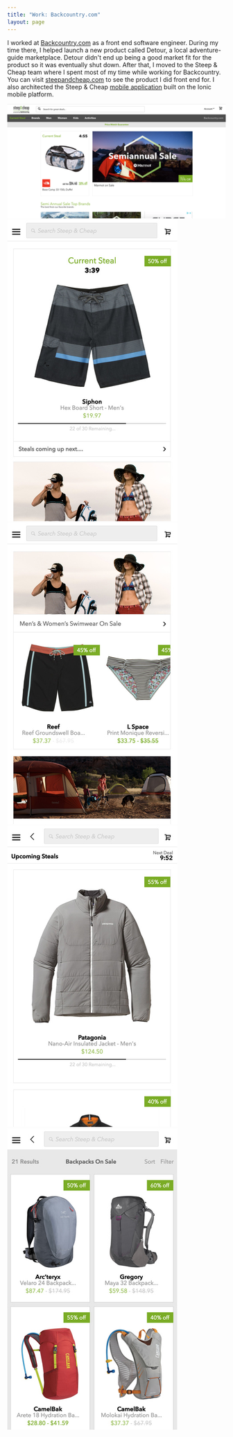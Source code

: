 ```yaml
---
title: "Work: Backcountry.com"
layout: page
---
```


<div class="row work-image-row">
  <div class="col-xs-12">
    <p>I worked at <a href="https://www.backcountry.com/" nofolow>Backcountry.com</a> as a front end software engineer. During my time there, I helped launch a new product called Detour, a local adventure-guide marketplace. Detour didn't end up being a good market fit for the product so it was eventually shut down. After that, I moved to the Steep & Cheap team where I spent most of my time while working for Backcountry. You can visit <a href="https://www.steepandcheap.com/">steepandcheap.com</a> to see the product I did front end for. I also architected the Steep & Cheap <a href="https://itunes.apple.com/us/app/id387037488?mt=8">mobile application</a> built on the Ionic mobile platform.</p>
  </div>
</div>
<div class="row work-image-row">
  <div class="col-xs-12">
    <img src="/img/work/backcountry/sac-screen-1.jpg" />
  </div>
</div>
<div class="row work-image-row">
  <div class="col-xs-12 col-sm-3">
    <img src="/img/work/backcountry/sac-mobile-1.jpg" />
  </div>
  <div class="col-xs-12 col-sm-3">
    <img src="/img/work/backcountry/sac-mobile-2.jpg" />
  </div>
  <div class="col-xs-12 col-sm-3">
    <img src="/img/work/backcountry/sac-mobile-3.jpg" />
  </div>
  <div class="col-xs-12 col-sm-3">
    <img src="/img/work/backcountry/sac-mobile-4.jpg" />
  </div>
</div>